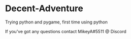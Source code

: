 # Decent-Adventure
Trying python and pygame, first time using python

If you've got any questions contact MikeyA#5511 @ Discord

